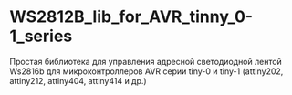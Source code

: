 # WS2812B_lib_for_AVR_tinny_0-1_series
Простая библиотека для управления адресной светодиодной лентой Ws2816b для микроконтроллеров AVR серии tiny-0 и tiny-1 (attiny202, attiny212, attiny404, attiny414 и др.)
